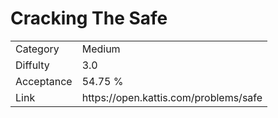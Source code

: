 # Cracking The Safe

<table>
    <tr>
        <td>Category</td>
        <td>Medium</td>
    </tr>
    <tr>
        <td>Diffulty</td>
        <td>3.0</td>
    </tr>
    <tr>
        <td>Acceptance</td>
        <td>54.75 %</td>
    </tr>
    <tr>
        <td>Link</td>
        <td>https://open.kattis.com/problems/safe</td>
    </tr>
</table>